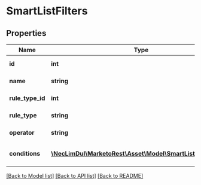 # SmartListFilters

## Properties
Name | Type | Description | Notes
------------ | ------------- | ------------- | -------------
**id** | **int** | Id of the filter | 
**name** | **string** | Name of filter | 
**rule_type_id** | **int** | Id of the rule type | 
**rule_type** | **string** | Name of rule type | 
**operator** | **string** | Name of operator | 
**conditions** | [**\NecLimDul\MarketoRest\Asset\Model\SmartListConditions[]**](SmartListConditions.md) | List of smart list conditions | 

[[Back to Model list]](../README.md#documentation-for-models) [[Back to API list]](../README.md#documentation-for-api-endpoints) [[Back to README]](../README.md)


